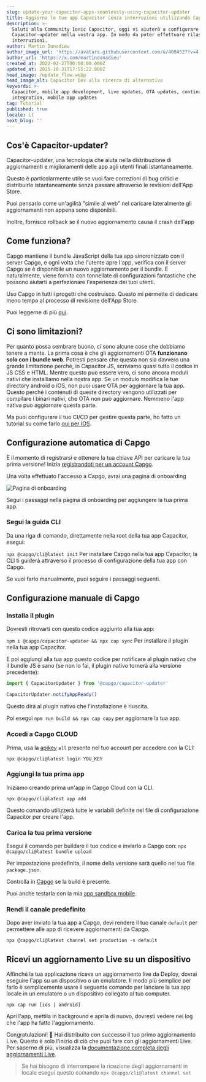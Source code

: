 ```yaml
---
slug: update-your-capacitor-apps-seamlessly-using-capacitor-updater
title: Aggiorna le tue app Capacitor senza interruzioni utilizzando Capacitor-updater
description: >-
  Saluti alla Community Ionic Capacitor, oggi vi aiuterò a configurare
  Capacitor-updater nella vostra app. In modo da poter effettuare rilasci senza
  interruzioni.
author: Martin Donadieu
author_image_url: 'https://avatars.githubusercontent.com/u/4084527?v=4'
author_url: 'https://x.com/martindonadieu'
created_at: 2022-02-27T00:00:00.000Z
updated_at: 2025-10-31T17:55:22.000Z
head_image: /update_flow.webp
head_image_alt: Capacitor Dev alla ricerca di alternative
keywords: >-
  Capacitor, mobile app development, live updates, OTA updates, continuous
  integration, mobile app updates
tag: Tutorial
published: true
locale: it
next_blog: ''
---
```

## Cos'è Capacitor-updater?

Capacitor-updater, una tecnologia che aiuta nella distribuzione di aggiornamenti e miglioramenti delle app agli utenti finali istantaneamente.

Questo è particolarmente utile se vuoi fare correzioni di bug critici e distribuirle istantaneamente senza passare attraverso le revisioni dell'App Store.

Puoi pensarlo come un'agilità "simile al web" nel caricare lateralmente gli aggiornamenti non appena sono disponibili.

Inoltre, fornisce rollback se il nuovo aggiornamento causa il crash dell'app

## Come funziona?

Capgo mantiene il bundle JavaScript della tua app sincronizzato con il server Capgo, e ogni volta che l'utente apre l'app, verifica con il server Capgo se è disponibile un nuovo aggiornamento per il bundle. E naturalmente, viene fornito con tonnellate di configurazioni fantastiche che possono aiutarti a perfezionare l'esperienza dei tuoi utenti.

Uso Capgo in tutti i progetti che costruisco. Questo mi permette di dedicare meno tempo al processo di revisione dell'App Store.

Puoi leggerne di più [qui](https://capgo.app/).

## Ci sono limitazioni?

Per quanto possa sembrare buono, ci sono alcune cose che dobbiamo tenere a mente.
La prima cosa è che gli aggiornamenti OTA __funzionano solo con i bundle web__.
Potresti pensare che questa non sia davvero una grande limitazione perché, in Capacitor JS, scriviamo quasi tutto il codice in JS CSS e HTML.
Mentre questo può essere vero, ci sono ancora moduli nativi che installiamo nella nostra app.
Se un modulo modifica le tue directory android o iOS, non puoi usare OTA per aggiornare la tua app.
Questo perché i contenuti di queste directory vengono utilizzati per compilare i binari nativi, che OTA non può aggiornare.
Nemmeno l'app nativa può aggiornare questa parte.

Ma puoi configurare il tuo CI/CD per gestire questa parte, ho fatto un tutorial su come farlo [qui per IOS](https://capgo.app/blog/automatic-capacitor-android-build-github-action/).

## Configurazione automatica di Capgo

È il momento di registrarsi e ottenere la tua chiave API per caricare la tua prima versione! Inizia [registrandoti per un account Capgo](/register/).

Una volta effettuato l'accesso a Capgo, avrai una pagina di onboarding

![Pagina di onboarding](/onboarding_1_new.webp)

Segui i passaggi nella pagina di onboarding per aggiungere la tua prima app.

### Segui la guida CLI

Da una riga di comando, direttamente nella root della tua app Capacitor, esegui:

`npx @capgo/cli@latest init`
Per installare Capgo nella tua app Capacitor, la CLI ti guiderà attraverso il processo di configurazione della tua app con Capgo.

Se vuoi farlo manualmente, puoi seguire i passaggi seguenti.

## Configurazione manuale di Capgo

### Installa il plugin

Dovresti ritrovarti con questo codice aggiunto alla tua app:

`npm i @capgo/capacitor-updater && npx cap sync`
Per installare il plugin nella tua app Capacitor.

E poi aggiungi alla tua app questo codice per notificare al plugin nativo che il bundle JS è sano (se non lo fai, il plugin nativo tornerà alla versione precedente):

```js
import { CapacitorUpdater } from '@capgo/capacitor-updater'

CapacitorUpdater.notifyAppReady()
```

Questo dirà al plugin nativo che l'installazione è riuscita.

Poi esegui `npm run build && npx cap copy` per aggiornare la tua app.

### Accedi a Capgo CLOUD

Prima, usa la [apikey](https://console.capgo.app/dashboard/apikeys/) `all` presente nel tuo account per accedere con la CLI:

`npx @capgo/cli@latest login YOU_KEY`

### Aggiungi la tua prima app

Iniziamo creando prima un'app in Capgo Cloud con la CLI.

`npx @capgo/cli@latest app add`

Questo comando utilizzerà tutte le variabili definite nel file di configurazione Capacitor per creare l'app.

### Carica la tua prima versione

Esegui il comando per buildare il tuo codice e inviarlo a Capgo con:
`npx @capgo/cli@latest bundle upload`

Per impostazione predefinita, il nome della versione sarà quello nel tuo file `package.json`.

Controlla in [Capgo](https://console.capgo.app/) se la build è presente.

Puoi anche testarla con la mia [app sandbox mobile](https://capgo.app/app_mobile/).

### Rendi il canale predefinito

Dopo aver inviato la tua app a Capgo, devi rendere il tuo canale `default` per permettere alle app di ricevere aggiornamenti da Capgo.

`npx @capgo/cli@latest channel set production -s default`

## Ricevi un aggiornamento Live su un dispositivo

Affinché la tua applicazione riceva un aggiornamento live da Deploy, dovrai eseguire l'app su un dispositivo o un emulatore. Il modo più semplice per farlo è semplicemente usare il seguente comando per lanciare la tua app locale in un emulatore o un dispositivo collegato al tuo computer.

    npx cap run [ios | android]

Apri l'app, mettila in background e aprila di nuovo, dovresti vedere nei log che l'app ha fatto l'aggiornamento.

Congratulazioni! 🎉 Hai distribuito con successo il tuo primo aggiornamento Live. Questo è solo l'inizio di ciò che puoi fare con gli aggiornamenti Live. Per saperne di più, visualizza la [documentazione completa degli aggiornamenti Live](/docs/plugin/cloud-mode/getting-started/).

> Se hai bisogno di interrompere la ricezione degli aggiornamenti in locale esegui questo comando
`npx @capgo/cli@latest channel set`
